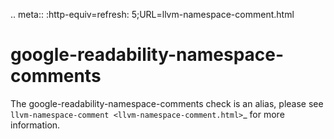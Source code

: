 .. meta:: :http-equiv=refresh: 5;URL=llvm-namespace-comment.html

google-readability-namespace-comments
=====================================

The google-readability-namespace-comments check is an alias, please see
`llvm-namespace-comment <llvm-namespace-comment.html>`\_ for more
information.
